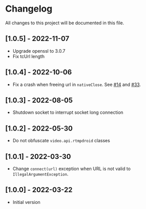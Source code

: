 # Changelog

All changes to this project will be documented in this file.

## [1.0.5] - 2022-11-07

- Upgrade openssl to 3.0.7
- Fix tcUrl length

## [1.0.4] - 2022-10-06

- Fix a crash when freeing url in `nativeClose`.
  See [#14](https://github.com/apivideo/api.video-flutter-live-stream/issues/14)
  and [#33](https://github.com/apivideo/api.video-reactnative-live-stream/issues/33).

## [1.0.3] - 2022-08-05

- Shutdown socket to interrupt socket long connection

## [1.0.2] - 2022-05-30

- Do not obfuscate `video.api.rtmpdroid` classes

## [1.0.1] - 2022-03-30

- Change `connect(url)` exception when URL is not valid to `IllegalArgumentException`.

## [1.0.0] - 2022-03-22

- Initial version
